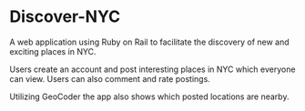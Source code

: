 # Discover-NYC

A web application using Ruby on Rail to facilitate the discovery of new and exciting places in NYC.

Users create an account and post interesting places in NYC which everyone can view. Users can also comment and rate postings.

Utilizing GeoCoder the app also shows which posted locations are nearby. 
